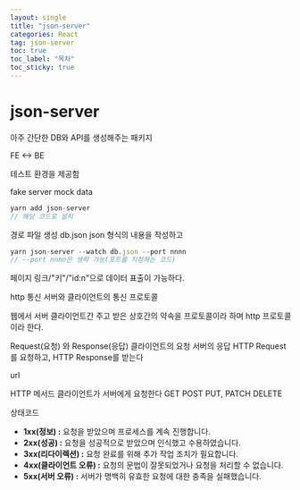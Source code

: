 ```yaml
---
layout: single
title: "json-server"
categories: React
tag: json-server
toc: true
toc_label: "목차"
toc_sticky: true
---
```


# json-server

아주 간단한 DB와 API를 생성해주는 패키지

FE <-> BE

테스트 환경을 제공함

fake server
mock data

```javascript
yarn add json-server
// 해당 코드로 설치
```

경로 파일 생성 db.json
json 형식의 내용을 작성하고

```javascript
yarn json-server --watch db.json --port nnnn
// --port nnnn은 생략 가능(포트를 지정하는 코드)
```

페이지 링크/"키"/"id:n"으로 데이터 표출이 가능하다.

http 통신 서버와 클라이언트의 통신 프로토콜

웹에서 서버 클라이언트간 주고 받은 상호간의 약속을 프로토콜이라 하며 http 프로토콜이라 한다.

Request(요청) 와 Response(응답)
클라이언트의 요청 서버의 응답
HTTP Request를 요청하고, HTTP Response를 받는다

url

HTTP 메서드
클라이언트가 서버에게 요청한다
GET
POST
PUT, PATCH
DELETE

상태코드

- **1xx(정보) :** 요청을 받았으며 프로세스를 계속 진행합니다.
- **2xx(성공) :** 요청을 성공적으로 받았으며 인식했고 수용하였습니다.
- **3xx(리다이렉션) :** 요청 완료를 위해 추가 작업 조치가 필요합니다.
- **4xx(클라이언트 오류) :** 요청의 문법이 잘못되었거나 요청을 처리할 수 없습니다.
- **5xx(서버 오류) :** 서버가 명백히 유효한 요청에 대한 충족을 실패했습니다.
